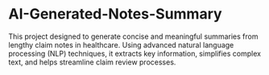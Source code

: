 # AI-Generated-Notes-Summary
This project designed to generate concise and meaningful summaries from lengthy claim notes in healthcare. Using advanced natural language processing (NLP) techniques, it extracts key information, simplifies complex text, and helps streamline claim review processes.

